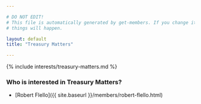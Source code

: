 ```yaml
---

# DO NOT EDIT!
# This file is automatically generated by get-members. If you change it, bad
# things will happen.

layout: default
title: "Treasury Matters"

---
```


{% include interests/treasury-matters.md %}

### Who is interested in Treasury Matters?


* [Robert Flello]({{ site.baseurl }}/members/robert-flello.html)
